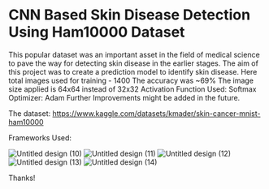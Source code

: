 # CNN Based Skin Disease Detection Using Ham10000 Dataset

This popular dataset was an important asset in the field of medical science to pave the way for detecting skin disease in the earlier stages. The aim of this project was to create a prediction model to identify skin disease. 
Here total images used for training - 1400 
The accuracy was ~69%
The image size applied is 64x64 instead of 32x32
Activation Function Used: Softmax
Optimizer: Adam
Further Improvements might be added in the future.

The dataset: https://www.kaggle.com/datasets/kmader/skin-cancer-mnist-ham10000

Frameworks Used:

![Untitled design (10)](https://github.com/ML-Tigers/Skin-Decease-Detection-Using-Ham10000-Dataset/assets/34673269/836eaa30-945c-4584-bc7b-652b83ff3ba8)
![Untitled design (11)](https://github.com/ML-Tigers/Skin-Decease-Detection-Using-Ham10000-Dataset/assets/34673269/dc1cf271-d611-413b-a0a7-6100558aa2be)
![Untitled design (12)](https://github.com/ML-Tigers/Skin-Decease-Detection-Using-Ham10000-Dataset/assets/34673269/a6ce34b2-3d4b-49b6-b52a-1c5de3b35a39)
![Untitled design (13)](https://github.com/ML-Tigers/Skin-Decease-Detection-Using-Ham10000-Dataset/assets/34673269/316806c5-b04c-4caf-a0a7-0ddde80c6259)
![Untitled design (14)](https://github.com/ML-Tigers/Skin-Decease-Detection-Using-Ham10000-Dataset/assets/34673269/e6034a03-8f11-47b3-b716-8afec61dd0f1)

Thanks!
